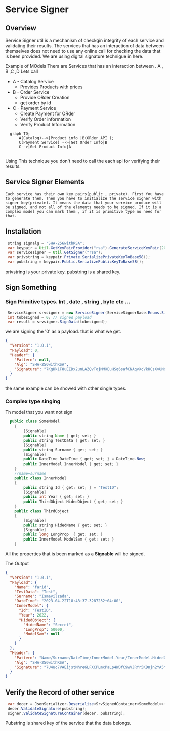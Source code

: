 # Service Signer 

## Overview 

Service Signer util is a mechanism of checkgin integrity of each service and  validating their results. The services that has an interaction of data between themselves does not need to use any  online  call for checking the data that is been provided. We are using digital signature technigue in here.    

Example of MOdels 
Thera are Services that has an interaction between . A , B ,C ,D 
Lets call 


* A -  Catalog Service 
    - Provides Products with prices 
* B -  Order Service 
    - Provide ORder Creation 
    - get order by id 
* C - Payment Service 
    - Create Payment for ORder 
    - Verify Order information 
    - Verify Product Information 


```mermaid
  graph TD;
      A(Catalog)-->|Product info |B(ORder API );
      C(Payment Service) -->|Get Order Info|B 
      C-->|Get Product Info|A
   
```
Using This technique you don't need to call the each api for verifying their results. 

## Service Signer Elements 
    Each service has their own key pairs(public , private). First You have to generate them. Then you have to initialize the service signer with  signer key(private). It means the data that your service produce will be signed, and not all of the elements needs to be signed. If it is a complex model you can mark them , if it is primitive type no need for that.  

## Installation

```java
 string signalg = "SHA-256withRSA";
 var keypair = Util.GetKeyPairProvider("rsa").GenerateServiceKeyPair(2048);
 var servicesigner = Util.GetSigner("rsa");
 var privstring = keypair.Private.SerializePrivateKeyToBase58();
 var pubstring = keypair.Public.SerializePublicKeyToBase58();
```

privstring is your private key. pubstring is a shared key. 


## Sign Something 

### Sign Primitive types. Int , date , string , byte etc ...


```java
 ServiceSigner srvsigner = new ServiceSigner(ServiceSignerBase.Enums.SignAlgorithms.RsaSha256, privstring, pubstring);
 int tobesigned = 0; // signed payload
 var result = srvsigner.SignData(tobesigned);
```
we are signing the '0' as a payload. 
that is what we get. 
```json
{
  "Version": "1.0.1",
  "Payload": 0,
  "Header": {
    "Pattern": null,
    "Alg": "SHA-256withRSA",
    "Signature": "7KgHk1F8uEEDx2unLAZQvTojMMXEuHSq6safCNAqvXcVkHCsXvUMqbpc5upYDgLfyAeLM8HiPjkVHQmdzzWXKnFMD4LetkYNPxRdbjPiwVYhULJgGzWJSfkwiewkJ9aQ8Vr1oJugwDxwqAnvBnye9oLqb483XWErV79TLcXLJf8YjHNMGViNajdmYQd4CnqMWxuJaaSZMJcWUajA2NBwcJ9bNqckTn5soUcDWAZ9ukjJzLC11U1tcGUwhBT59PSX9i8LVQTmpcNgxWH4hCoFiSnaRU9sRR3wMJTPjdLchgyhpteaBYwKXC8Us6WshhUeKXbp96rG2h3fh1fXTdNFbEqHe8ooF9"
  }
}
```

the same example can be showed with other  single types. 

### Complex type singing
Th  model that you want not sign 

```java
  public class SomeModel
    {
        [Signable]
        public string Name { get; set; }
        public string TestData { get; set; }
        [Signable]
        public string Surname { get; set; }
        [Signable]
        public DateTime DateTime { get; set; } = DateTime.Now;
        public InnerModel InnerModel { get; set; }
    }
    //name+surname
    public class InnerModel
    {
        public string Id { get; set; } = "TestID";
        [Signable]
        public int Year { get; set; }
        public ThirdObject HidedObject { get; set; }
    }
    public class ThirdObject
    {
        [Signable]
        public string HidedName { get; set; }
        [Signable]
        public long LongProp  { get; set; }
        public InnerModel ModelSam { get; set; }
    }
```

All the properties that is been marked as a **Signable** will be signed. 

The Output 
```json
{
  "Version": "1.0.1",
  "Payload": {
    "Name": "farid",
    "TestData": "Test",
    "Surname": "Ismayilzada",
    "DateTime": "2023-04-22T18:48:37.3287232+04:00",
    "InnerModel": {
      "Id": "TestID",
      "Year": 2022,
      "HidedObject": {
        "HidedName": "Secret",
        "LongProp": 50000,
        "ModelSam": null
      }
    }
  },
  "Header": {
    "Pattern": "Name/Surname/DateTime/InnerModel.Year/InnerModel.HidedObject.HidedName/InnerModel.HidedObject.LongProp",
    "Alg": "SHA-256withRSA",
    "Signature": "7U4uc7VAEijstMhre6LFXCPLmxPaLp4WDfC9wVJRYr5KDnjn2YA5Y8E9bYcJakpVQrv3qUtz7di3wRfLcx2J3Yt3gDjRGnhfAh4Pr3BcLXBLtmqSVB82fgrQc88fAgURqXBdh3o6dNjxdity89zpMMHgGV98BqHJmS5ijtFzTh42tqhRBKmDUF5Fcmv5p1NbTepSprqQfuYHsZ3ZEyHKSP84dJJxZRQLUXWHUmn6fwvD5vTyhqX3n36HPm129B5h2QDgofo6rKp6DNep1FiuRrs9j9mqBjVUb8eGVYfZAPwctPa3VexxpvZZ1uWxhZvusnRoyNua4c6jy225CjDdG9RXDfS6P1"
  }
}
```


## Verify the Record of other service 

```java
 var decer = JsonSerializer.Deserialize<SrvSignedContainer<SomeModel>>(text);
 decer.ValidateSignature(pubstring);
 signer.ValidateSignatureContainer(decer, pubstring);
```

Pubstring is shared key of the service that the data belongs. 
